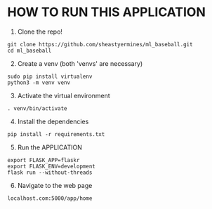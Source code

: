 # HOW TO RUN THIS APPLICATION

  1. Clone the repo!

    git clone https://github.com/sheastyermines/ml_baseball.git
    cd ml_baseball

  2. Create a venv (both 'venvs' are necessary)

    sudo pip install virtualenv
    python3 -m venv venv

  3. Activate the virtual environment

    . venv/bin/activate

  4. Install the dependencies

    pip install -r requirements.txt

  5. Run the APPLICATION

    export FLASK_APP=flaskr
    export FLASK_ENV=development
    flask run --without-threads

  6. Navigate to the web page

    localhost.com:5000/app/home
